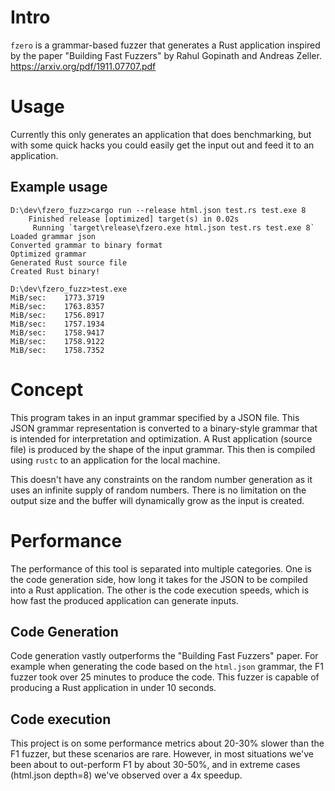 # Intro

`fzero` is a grammar-based fuzzer that generates a Rust application inspired
by the paper "Building Fast Fuzzers" by Rahul Gopinath and Andreas Zeller.
https://arxiv.org/pdf/1911.07707.pdf

# Usage

Currently this only generates an application that does benchmarking, but with
some quick hacks you could easily get the input out and feed it to an
application.

## Example usage

```
D:\dev\fzero_fuzz>cargo run --release html.json test.rs test.exe 8
    Finished release [optimized] target(s) in 0.02s
     Running `target\release\fzero.exe html.json test.rs test.exe 8`
Loaded grammar json
Converted grammar to binary format
Optimized grammar
Generated Rust source file
Created Rust binary!

D:\dev\fzero_fuzz>test.exe
MiB/sec:    1773.3719
MiB/sec:    1763.8357
MiB/sec:    1756.8917
MiB/sec:    1757.1934
MiB/sec:    1758.9417
MiB/sec:    1758.9122
MiB/sec:    1758.7352
```

# Concept

This program takes in an input grammar specified by a JSON file. This JSON
grammar representation is converted to a binary-style grammar that is intended
for interpretation and optimization. A Rust application (source file) is
produced by the shape of the input grammar. This then is compiled using `rustc`
to an application for the local machine.

This doesn't have any constraints on the random number generation as it uses an
infinite supply of random numbers. There is no limitation on the output size
and the buffer will dynamically grow as the input is created.

# Performance

The performance of this tool is separated into multiple categories. One is the
code generation side, how long it takes for the JSON to be compiled into a Rust
application. The other is the code execution speeds, which is how fast the
produced application can generate inputs.

## Code Generation

Code generation vastly outperforms the "Building Fast Fuzzers" paper. For
example when generating the code based on the `html.json` grammar, the F1
fuzzer took over 25 minutes to produce the code. This fuzzer is capable of
producing a Rust application in under 10 seconds.

## Code execution

This project is on some performance metrics about 20-30% slower than the F1
fuzzer, but these scenarios are rare. However, in most situations we've been
about to out-perform F1 by about 30-50%, and in extreme cases (html.json
depth=8) we've observed over a 4x speedup.


